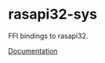 # rasapi32-sys #
FFI bindings to rasapi32.

[Documentation](https://retep998.github.io/doc/rasapi32-sys/)
